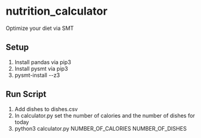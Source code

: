 # nutrition_calculator
Optimize your diet via SMT

## Setup

1. Install pandas via pip3
2. Install pysmt via pip3
3. pysmt-install --z3

## Run Script
1. Add dishes to dishes.csv
2. In calculator.py set the number of calories and the number of dishes for today
3. python3 calculator.py NUMBER_OF_CALORIES NUMBER_OF_DISHES
